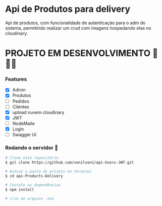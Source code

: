 # Api de Produtos para delivery

Api de produtos, com funcionalidade de autenticação para o adm do sistema, permitindo realizar um crud com imagens hospedando elas no cloudinary.

# PROJETO EM DESENVOLVIMENTO 🚧🚧🚧

### Features

- [x] Admin
- [x] Produtos
- [ ] Pedidos
- [ ] Clientes
- [x] upload nuvem cloudinary
- [x] JWT
- [ ] NodeMaile
- [x] Login
- [ ] Swagger UI

### Rodando o servidor 🚀

```bash
# Clone este repositório
$ git clone https://github.com/venilson1/api-Users-JWT.git

# Acesse a pasta do projeto no terminal
$ cd api-Products-Delivery

# Instale as dependências
$ npm install

# crie um arquivo .env
```

